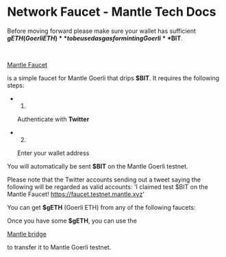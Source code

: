 # Network Faucet - Mantle Tech Docs

Before moving forward please make sure your wallet has sufficient **$gETH (Goerli ETH)** to be used as gas for minting Goerli **$BIT**.

​

[Mantle Faucet](https://faucet.testnet.mantle.xyz/)

is a simple faucet for Mantle Goerli that drips **$BIT**. It requires the following steps:

- 1.

  Authenticate with **Twitter**

- 2.

  Enter your wallet address

You will automatically be sent **$BIT** on the Mantle Goerli testnet.

Please note that the Twitter accounts sending out a tweet saying the following will be regarded as valid accounts: 'I claimed test $BIT on the Mantle Faucet! https://faucet.testnet.mantle.xyz'

You can get **$gETH** (Goerli ETH) from any of the following faucets:

Once you have some **$gETH**, you can use the

[Mantle bridge](https://bridge.testnet.mantle.xyz/)

to transfer it to Mantle Goerli testnet.
